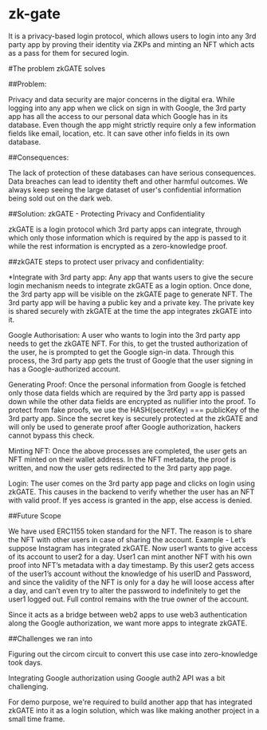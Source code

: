 # zk-gate

It is a privacy-based login protocol, which allows users to login into any 3rd party app by proving their identity via ZKPs and minting an NFT which acts as a pass for them for secured login.

#The problem zkGATE solves

##Problem:

Privacy and data security are major concerns in the digital era. While logging into any app when we click on sign in with Google, the 3rd party app has all the access to our personal data which Google has in its database. Even though the app might strictly require only a few information fields like email, location, etc. It can save other info fields in its own database.

##Consequences:

The lack of protection of these databases can have serious consequences. Data breaches can lead to identity theft and other harmful outcomes. We always keep seeing the large dataset of user's confidential information being sold out on the dark web.

##Solution: zkGATE - Protecting Privacy and Confidentiality

zkGATE is a login protocol which 3rd party apps can integrate, through which only those information which is required by the app is passed to it while the rest information is encrypted as a zero-knowledge proof. 

##zkGATE steps to protect user privacy and confidentiality:

*Integrate with 3rd party app: Any app that wants users to give the secure login mechanism needs to integrate zkGATE as a login option. Once done, the 3rd party app will be visible on the zkGATE page to generate NFT. The 3rd party app will be having a public key and a private key. The private key is shared securely with zkGATE at the time the app integrates zkGATE into it.  

Google Authorisation: A user who wants to login into the 3rd party app needs to get the zkGATE NFT. For this, to get the trusted authorization of the user, he is prompted to get the Google sign-in data. Through this process, the 3rd party app gets the trust of Google that the user signing in has a Google-authorized account.

Generating Proof: Once the personal information from Google is fetched only those data fields which are required by the 3rd party app is passed down while the other data fields are encrypted as nullifier into the proof. To protect from fake proofs, we use the HASH(secretKey) === publicKey of the 3rd party app. Since the secret key is securely protected at the zkGATE and will only be used to generate proof after Google authorization, hackers cannot bypass this check.

Minting NFT: Once the above processes are completed, the user gets an NFT minted on their wallet address. In the NFT metadata, the proof is written, and now the user gets redirected to the 3rd party app page.

Login: The user comes on the 3rd party app page and clicks on login using zkGATE. This causes in the backend to verify whether the user has an NFT with valid proof. If yes access is granted in the app, else access is denied. 

##Future Scope

We have used ERC1155 token standard for the NFT. The reason is to share the NFT with other users in case of sharing the account.
Example - Let’s suppose Instagram has integrated zkGATE. Now user1 wants to give access of its account to user2 for a day. User1 can mint another NFT with his own proof into NFT’s metadata with a day timestamp. By this user2 gets access of the user1’s account without the knowledge of his userID and Password, and since the validity of the NFT is only for a day he will loose access after a day, and can’t even try to alter the password to indefinitely to get the user1 logged out. Full control remains with the true owner of the account.

Since it acts as a bridge between web2 apps to use web3 authentication along the Google authorization, we want more apps to integrate zkGATE.

##Challenges we ran into

Figuring out the circom circuit to convert this use case into zero-knowledge took days.

Integrating Google authorization using Google auth2 API was a bit challenging.

For demo purpose, we're required to build another app that has integrated zkGATE into it as a login solution, which was like making another project in a small time frame.
